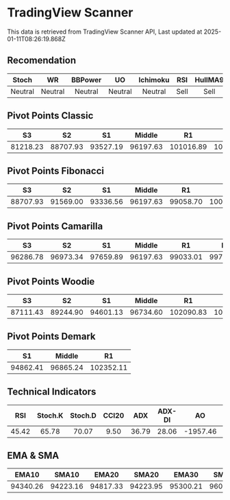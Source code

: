 # TradingView Scanner
This data is retrieved from TradingView Scanner API, Last updated at 2025-01-11T08:26:19.868Z

## Recomendation
| Stoch | WR | BBPower | UO | Ichimoku | RSI | HullMA9 |
| :---: | :---: | :---: | :---: | :---: | :---: | :---: |
| Neutral | Neutral | Neutral | Neutral | Neutral | Sell | Sell |

## Pivot Points Classic
| S3 | S2 | S1 | Middle | R1 | R2 | R3 |
| :---: | :---: | :---: | :---: | :---: | :---: | :---: |
| 81218.23 | 88707.93 | 93527.19 | 96197.63 | 101016.89 | 103687.33 | 111177.03 |

## Pivot Points Fibonacci
| S3 | S2 | S1 | Middle | R1 | R2 | R3 |
| :---: | :---: | :---: | :---: | :---: | :---: | :---: |
| 88707.93 | 91569.00 | 93336.56 | 96197.63 | 99058.70 | 100826.26 | 103687.33 |

## Pivot Points Camarilla
| S3 | S2 | S1 | Middle | R1 | R2 | R3 |
| :---: | :---: | :---: | :---: | :---: | :---: | :---: |
| 96286.78 | 96973.34 | 97659.89 | 96197.63 | 99033.01 | 99719.56 | 100406.12 |

## Pivot Points Woodie
| S3 | S2 | S1 | Middle | R1 | R2 | R3 |
| :---: | :---: | :---: | :---: | :---: | :---: | :---: |
| 87111.43 | 89244.90 | 94601.13 | 96734.60 | 102090.83 | 104224.30 | 109580.53 |

## Pivot Points Demark
| S1 | Middle | R1 |
| :---: | :---: | :---: |
| 94862.41 | 96865.24 | 102352.11 |

## Technical Indicators
| RSI | Stoch.K | Stoch.D | CCI20 | ADX | ADX-DI | AO | Mom | MACD | MACD | W.R | HullMA9 |
| :---: | :---: | :---: | :---: | :---: | :---: | :---: | :---: | :---: | :---: | :---: | :---: |
| 45.42 | 65.78 | 70.07 | 9.50 | 36.79 | 28.06 | -1957.46 | 2379.06 | -729.36 | -904.54 | -33.13 | 94328.73 |

## EMA & SMA
| EMA10 | SMA10 | EMA20 | SMA20 | EMA30 | SMA30 | EMA50 | SMA50 | EMA100 | SMA100 | EMA200 | SMA200 |
| :---: | :---: | :---: | :---: | :---: | :---: | :---: | :---: | :---: | :---: | :---: | :---: |
| 94340.26 | 94223.16 | 94817.33 | 94223.95 | 95300.21 | 96096.42 | 95796.67 | 96877.61 | 96302.45 | 95874.22 | 96085.96 | 97786.42 |